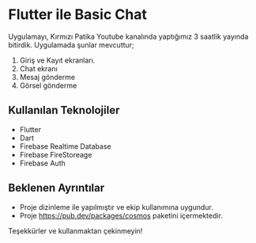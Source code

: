 # Flutter ile Basic Chat
Uygulamayı, Kırmızı Patika Youtube kanalında yaptığımız 3 saatlik yayında bitirdik. Uygulamada şunlar mevcuttur;

1.  Giriş ve Kayıt ekranları.
2.  Chat ekranı
3. Mesaj gönderme
4. Görsel gönderme

## Kullanılan Teknolojiler
* Flutter
* Dart
* Firebase Realtime Database
* Firebase FireStoreage
* Firebase Auth

## Beklenen Ayrıntılar

* Proje dizinleme ile yapılmıştır ve ekip kullanımına uygundur.
* Proje https://pub.dev/packages/cosmos paketini içermektedir.

Teşekkürler ve kullanmaktan çekinmeyin!
